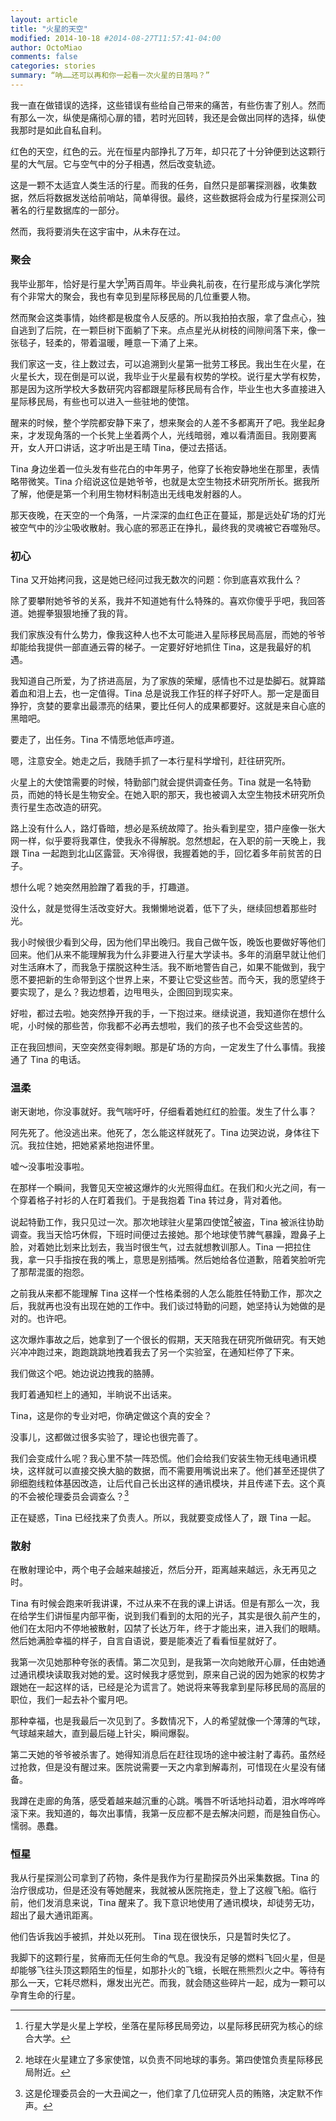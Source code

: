 ```yaml
---
layout: article
title: "火星的天空"
modified: 2014-10-18 #2014-08-27T11:57:41-04:00
author: OctoMiao
comments: false
categories: stories
summary: “呐……还可以再和你一起看一次火星的日落吗？”
---
```


我一直在做错误的选择，这些错误有些给自己带来的痛苦，有些伤害了别人。然而有那么一次，纵使是痛彻心扉的错，若时光回转，我还是会做出同样的选择，纵使我那时是如此自私自利。

红色的天空，红色的云。光在恒星内部挣扎了万年，却只花了十分钟便到达这颗行星的大气层。它与空气中的分子相遇，然后改变轨迹。

这是一颗不太适宜人类生活的行星。而我的任务，自然只是部署探测器，收集数据，然后将数据发送给前哨站，简单得很。最终，这些数据将会成为行星探测公司著名的行星数据库的一部分。

然而，我将要消失在这宇宙中，从未存在过。

### 聚会

我毕业那年，恰好是行星大学[^1]两百周年。毕业典礼前夜，在行星形成与演化学院有个非常大的聚会，我也有幸见到星际移民局的几位重要人物。

然而聚会这类事情，始终都是极度令人反感的。所以我拍拍衣服，拿了盘点心，独自逃到了后院，在一颗巨树下面躺了下来。点点星光从树枝的间隙间落下来，像一张毯子，轻柔的，带着温暖，睡意一下涌了上来。

我们家这一支，往上数过去，可以追溯到火星第一批劳工移民。我出生在火星，在火星长大，现在倒是可以说，我毕业于火星最有权势的学校。说行星大学有权势，那是因为这所学校大多数研究内容都跟星际移民局有合作，毕业生也大多直接进入星际移民局，有些也可以进入一些驻地的使馆。

醒来的时候，整个学院都安静下来了，想来聚会的人差不多都离开了吧。我坐起身来，才发现角落的一个长凳上坐着两个人，光线暗弱，难以看清面目。我刚要离开，女人开口讲话，这才听出是王晴 Tina，便过去搭话。

Tina 身边坐着一位头发有些花白的中年男子，他穿了长袍安静地坐在那里，表情略带微笑。Tina 介绍说这位是她爷爷，也就是太空生物技术研究所所长。据我所了解，他便是第一个利用生物材料制造出无线电发射器的人。

那天夜晚，在天空的一个角落，一片深深的血红色正在蔓延，那是远处矿场的灯光被空气中的沙尘吸收散射。我心底的邪恶正在挣扎，最终我的灵魂被它吞噬殆尽。

### 初心

Tina 又开始拷问我，这是她已经问过我无数次的问题：你到底喜欢我什么？

除了要攀附她爷爷的关系，我并不知道她有什么特殊的。喜欢你傻乎乎吧，我回答道。她握拳狠狠地捶了我的背。

我们家族没有什么势力，像我这种人也不太可能进入星际移民局高层，而她的爷爷却能给我提供一部直通云霄的梯子。一定要好好地抓住 Tina，这是我最好的机遇。

我知道自己所爱，为了挤进高层，为了家族的荣耀，感情也不过是垫脚石。就算踏着血和泪上去，也一定值得。Tina 总是说我工作狂的样子好吓人。那一定是面目狰狞，贪婪的要拿出最漂亮的结果，要比任何人的成果都要好。这就是来自心底的黑暗吧。

要走了，出任务。Tina 不情愿地低声哼道。

嗯，注意安全。她走之后，我随手抓了一本行星科学增刊，赶往研究所。

火星上的大使馆需要的时候，特勤部门就会提供调查任务。Tina 就是一名特勤员，而她的特长是生物安全。在她入职的那天，我也被调入太空生物技术研究所负责行星生态改造的研究。

路上没有什么人，路灯昏暗，想必是系统故障了。抬头看到星空，猎户座像一张大网一样，似乎要将我罩住，使我永不得解脱。忽然想起，在入职的前一天晚上，我跟 Tina 一起跑到北山区露营。天冷得很，我握着她的手，回忆着多年前贫苦的日子。

想什么呢？她突然用脸蹭了着我的手，打趣道。

没什么，就是觉得生活改变好大。我懒懒地说着，低下了头，继续回想着那些时光。

我小时候很少看到父母，因为他们早出晚归。我自己做午饭，晚饭也要做好等他们回来。他们从来不能理解我为什么非要进入行星大学读书。多年的消磨早就让他们对生活麻木了，而我急于摆脱这种生活。我不断地警告自己，如果不能做到，我宁愿不要把新的生命带到这个世界上来，不要让它受这些苦。而今天，我的愿望终于要实现了，是么？我边想着，边甩甩头，企图回到现实来。

好啦，都过去啦。她突然挣开我的手，一下抱过来。继续说道，我知道你在想什么呢，小时候的那些苦，你我都不必再去想啦，我们的孩子也不会受这些苦的。

正在我回想间，天空突然变得刺眼。那是矿场的方向，一定发生了什么事情。我接通了 Tina 的电话。

### 温柔

谢天谢地，你没事就好。我气喘吁吁，仔细看着她红红的脸蛋。发生了什么事？

阿先死了。他没逃出来。他死了，怎么能这样就死了。Tina 边哭边说，身体往下沉。我拉住她，把她紧紧地抱进怀里。

嘘～没事啦没事啦。

在那样一个瞬间，我瞥见天空被这爆炸的火光照得血红。在我们和火光之间，有一个穿着格子衬衫的人在盯着我们。于是我抱着 Tina 转过身，背对着他。

说起特勤工作，我只见过一次。那次地球驻火星第四使馆[^2]被盗，Tina 被派往协助调查。我当天恰巧休假，下班时间便过去接她。那个地球使节脾气暴躁，蹬鼻子上脸，对着她比划来比划去，我当时很生气，过去就想教训那人。Tina 一把拉住我，拿一只手指按在我的嘴上，意思是别插嘴。然后她给各位道歉，陪着笑脸听完了那帮混蛋的抱怨。

之前我从来都不能理解 Tina 这样一个性格柔弱的人怎么能胜任特勤工作，那次之后，我就再也没有出现在她的工作中。我们谈过特勤的问题，她坚持认为她做的是对的。也许吧。

这次爆炸事故之后，她拿到了一个很长的假期，天天陪我在研究所做研究。有天她兴冲冲跑过来，跑跑跳跳地拽着我去了另一个实验室，在通知栏停了下来。

我们做这个吧。她边说边拽我的胳膊。

我盯着通知栏上的通知，半晌说不出话来。

Tina，这是你的专业对吧，你确定做这个真的安全？

没事儿，这都做过很多实验了，理论也很完善了。

我们会变成什么呢？我心里不禁一阵恐慌。他们会给我们安装生物无线电通讯模块，这样就可以直接交换大脑的数据，而不需要用嘴说出来了。他们甚至还提供了卵细胞线粒体基因改造，让后代自己长出这样的通讯模块，并且传递下去。这个真的不会被伦理委员会调查么？[^3]

正在疑惑，Tina 已经找来了负责人。所以，我就要变成怪人了，跟 Tina 一起。

### 散射

在散射理论中，两个电子会越来越接近，然后分开，距离越来越远，永无再见之时。

Tina 有时候会跑来听我讲课，不过从来不在我的课上讲话。但是有那么一次，我在给学生们讲恒星内部平衡，说到我们看到的太阳的光子，其实是很久前产生的，他们在太阳内不停地被散射，囚禁了长达万年，终于才能出来，进入我们的眼睛。然后她满脸幸福的样子，自言自语说，要是能凑近了看看恒星就好了。

我第一次见她那种夸张的表情。第二次见到，是我第一次向她敞开心扉，任由她通过通讯模块读取我对她的爱。这时候我才感觉到，原来自己说的因为她家的权势才跟她在一起这样的话，已经是沦为谎言了。她说将来等我拿到星际移民局的高层的职位，我们一起去补个蜜月吧。

那种幸福，也是我最后一次见到了。多数情况下，人的希望就像一个薄薄的气球，气球越来越大，直到最后碰上针尖，瞬间爆裂。

第二天她的爷爷被杀害了。她得知消息后在赶往现场的途中被注射了毒药。虽然经过抢救，但是没有醒过来。医院说需要一天之内拿到解毒剂，可惜现在火星没有储备。

我蹲在走廊的角落，感受着越来越沉重的心跳。嘴唇不听话地抖动着，泪水哗哗哗滚下来。我知道的，每次出事情，我第一反应都不是去解决问题，而是独自伤心。懦弱。愚蠢。

### 恒星

我从行星探测公司拿到了药物，条件是我作为行星勘探员外出采集数据。Tina 的治疗很成功，但是还没有等她醒来，我就被从医院拖走，登上了这艘飞船。临行前，他们发消息来说，Tina 醒来了。我下意识地使用了通讯模块，却徒劳无功，超出了最大通讯距离。

他们告诉我凶手被抓，并处以死刑。 Tina 现在很快乐，只是暂时失忆了。

我脚下的这颗行星，贫瘠而无任何生命的气息。我没有足够的燃料飞回火星，但是却能够飞往头顶这颗陌生的恒星，如那扑火的飞蛾，长眠在熊熊烈火之中。等待有那么一天，它耗尽燃料，爆发出光芒。而我，就会随这些碎片一起，成为一颗可以孕育生命的行星。


[^1]: 行星大学是火星上学校，坐落在星际移民局旁边，以星际移民研究为核心的综合大学。
[^2]: 地球在火星建立了多家使馆，以负责不同地球的事务。第四使馆负责星际移民局附近。
[^3]: 这是伦理委员会的一大丑闻之一，他们拿了几位研究人员的贿赂，决定默不作声。
